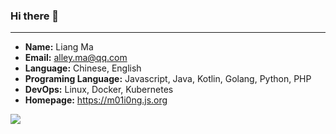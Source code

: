 ### Hi there 👋

---

<!--
**m01i0ng/m01i0ng** is a ✨ _special_ ✨ repository because its `README.md` (this file) appears on your GitHub profile.

Here are some ideas to get you started:

- 🔭 I’m currently working on ...
- 🌱 I’m currently learning ...
- 👯 I’m looking to collaborate on ...
- 🤔 I’m looking for help with ...
- 💬 Ask me about ...
- 📫 How to reach me: ...
- 😄 Pronouns: ...
- ⚡ Fun fact: ...
-->

- **Name:** Liang Ma
- **Email:** alley.ma@qq.com
- **Language:** Chinese, English
- **Programing Language:** Javascript, Java, Kotlin, Golang, Python, PHP
- **DevOps:** Linux, Docker, Kubernetes
- **Homepage:** https://m01i0ng.js.org

![](https://github-readme-stats.vercel.app/api?username=m01i0ng&count_private=true&show_icons=true)
